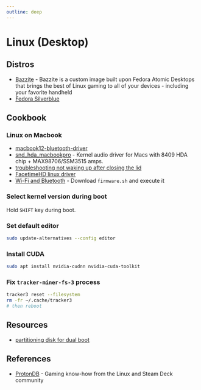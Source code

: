 ```yaml
---
outline: deep
---
```


# Linux (Desktop)

## Distros

- [Bazzite](https://github.com/ublue-os/bazzite) - Bazzite is a custom image built upon Fedora Atomic Desktops that brings the best of Linux gaming to all of your devices - including your favorite handheld
- [Fedora Silverblue](https://docs.fedoraproject.org/en-US/fedora-silverblue/)

## Cookbook

### Linux on Macbook

- [macbook12-bluetooth-driver](https://github.com/leifliddy/macbook12-bluetooth-driver)
- [snd_hda_macbookpro](https://github.com/davidjo/snd_hda_macbookpro/) - Kernel audio driver for Macs with 8409 HDA chip + MAX98706/SSM3515 amps.
- [troubleshooting not waking up after closing the lid](https://askubuntu.com/a/1020883)
- [FacetimeHD linux driver](https://github.com/patjak/facetimehd/wiki)
- [Wi-Fi and Bluetooth](https://wiki.t2linux.org/guides/wifi-bluetooth/) - Download `firmware.sh` and execute it

### Select kernel version during boot

Hold `SHIFT` key during boot.

### Set default editor

```bash
sudo update-alternatives --config editor
```

### Install CUDA

```bash
sudo apt install nvidia-cudnn nvidia-cuda-toolkit
```
### Fix `tracker-miner-fs-3` process

```bash
tracker3 reset --filesystem
rm -fr ~/.cache/tracker3
# then reboot
```

## Resources

- [partitioning disk for dual boot](https://askubuntu.com/a/1314343)

## References

- [ProtonDB](https://www.protondb.com/) - Gaming know-how from the Linux and Steam Deck community
